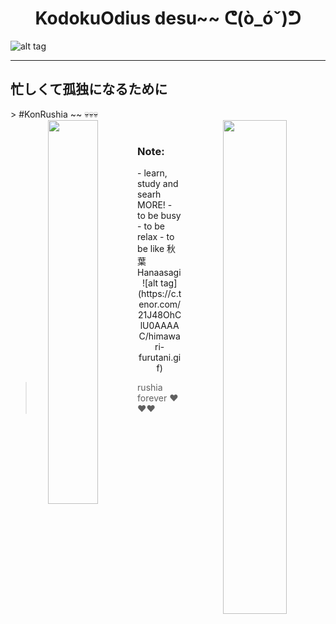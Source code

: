 <h1 align="center"> KodokuOdius desu~~ ᕦ(ò_óˇ)ᕤ </h1>

![alt tag](https://www.codewars.com/users/KodokuOdius/badges/micro)

<hr>
<h2> 忙しくて孤独になるために </h2>
> #KonRushia ~~ 💀💀💀

<div align='center'>

<img align="right" width="45%" src="https://github-readme-stats.vercel.app/api?username=KodokuOdius&count_private=true&show_icons=true&theme=dracula&include_all_commits=true">

<img align="left" width="39.7%" src="https://cheesits456-readme-stats.vercel.app/api/top-langs?username=KodokuOdius&hide_border=true&hide=C,Assembly,Makefile,Arduino,Batchfile&layout=compact&card_width=275&card_width=400&bg_color=0d1117&title_color=87cefa&text_color=fff">

</div>
<br>
<h3> Note: </h3>
- learn, study and searh MORE!
- to be busy
- to be relax
- to be like 秋葉 Hanaasagi

<div align="center">
![alt tag](https://c.tenor.com/21J48OhClU0AAAAC/himawari-furutani.gif)
</div>

> rushia forever ❤❤❤
